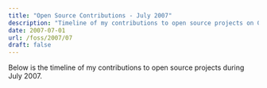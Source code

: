 ```yaml
---
title: "Open Source Contributions - July 2007"
description: "Timeline of my contributions to open source projects on GitHub during July 2007."
date: 2007-07-01
url: /foss/2007/07
draft: false
---
```


Below is the timeline of my contributions to open source projects during July 2007.

